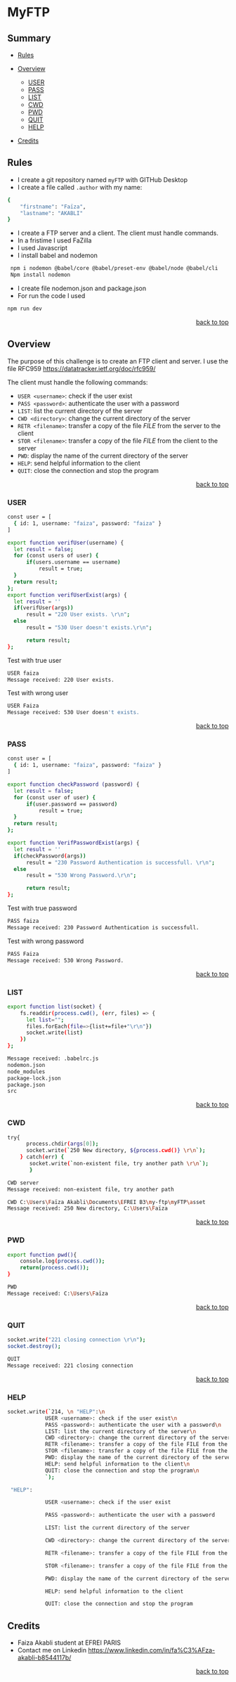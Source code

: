 <div id="top"></div>

# MyFTP

## <a name='TOC'>Summary</a>

* [Rules](#rules)
* [Overview](#overview)
    * [USER](#USER)
    * [PASS](#PASS)
    * [LIST](#LIST)
    * [CWD](#CWD)
    * [PWD](#PWD)
    * [QUIT](#QUIT)
    * [HELP](#HELP)
    
* [Credits](#credits)

## <a name='overview'>Rules</a>

* I create a git repository named `myFTP` with GITHub Desktop
* I create a file called `.author` with my name:

```sh
{
    "firstname": "Faïza",
    "lastname": "AKABLI"
}
```
* I create a FTP server and a client. The client must handle commands.
* In a fristime I used FaZilla 
* I used Javascript
* I install babel and nodemon
````sh
 npm i nodemon @babel/core @babel/preset-env @babel/node @babel/cli
 Npm install nodemon
 ````
 * I create file nodemon.json and package.json
 * For run the code I used
 ````sh
 npm run dev
 ````


<p align="right"><a href="#top">back to top</a></p>

## <a name='overview'> Overview</a>

The purpose of this challenge is to create an FTP client and server.
I use the file RFC959 https://datatracker.ietf.org/doc/rfc959/

The client must handle the following commands:

* `USER <username>`: check if the user exist
* `PASS <password>`: authenticate the user with a password
* `LIST`: list the current directory of the server
* `CWD <directory>`: change the current directory of the server
* `RETR <filename>`: transfer a copy of the file _FILE_ from the server to the client
* `STOR <filename>`: transfer a copy of the file _FILE_ from the client to the server
* `PWD`: display the name of the current directory of the server
* `HELP`: send helpful information to the client
* `QUIT`: close the connection and stop the program

<p align="right"><a href="#top">back to top</a></p>

### <a name='USER'>USER</a>

```sh
const user = [
  { id: 1, username: "faiza", password: "faiza" }
]

export function verifUser(username) {
  let result = false;
  for (const users of user) {
      if(users.username == username)
          result = true;
  }
  return result;
};
export function verifUserExist(args) {
  let result = ''
  if(verifUser(args))
      result = "220 User exists. \r\n";
  else
      result = "530 User doesn't exists.\r\n";

      return result;
};
```
Test with true user

```sh
USER faiza
Message received: 220 User exists. 
```
Test with wrong user

```sh
USER Faiza
Message received: 530 User doesn't exists. 
```

<p align="right"><a href="#top">back to top</a></p>

### <a name='PASS'>PASS</a>

```sh
const user = [
  { id: 1, username: "faiza", password: "faiza" }
]

export function checkPassword (password) {
  let result = false;
  for (const user of user) {
      if(user.password == password)
          result = true;
  }
  return result;
};

export function VerifPasswordExist(args) {
  let result = ''
  if(checkPassword(args))
      result = "230 Password Authentication is successfull. \r\n";
  else
      result = "530 Wrong Password.\r\n";

      return result;
};
```
Test with true password

```sh
PASS faiza
Message received: 230 Password Authentication is successfull. 
```
Test with wrong password
```sh
PASS Faiza
Message received: 530 Wrong Password. 
```

<p align="right"><a href="#top">back to top</a></p>

### <a name='LIST'>LIST</a>

```sh
export function list(socket) {
    fs.readdir(process.cwd(), (err, files) => {
      let list="";
      files.forEach(file=>{list+=file+"\r\n"})
      socket.write(list)  
    })      
};
```
```sh
Message received: .babelrc.js
nodemon.json
node_modules
package-lock.json
package.json
src
```

<p align="right"><a href="#top">back to top</a></p>

### <a name='CWD'>CWD</a>

````sh
try{
      process.chdir(args[0]);
      socket.write(`250 New directory, ${process.cwd()} \r\n`);
    } catch(err) {
       socket.write(`non-existent file, try another path \r\n`);
       }
````

```sh
CWD server
Message received: non-existent file, try another path 
````
````sh
CWD C:\Users\Faïza Akabli\Documents\EFREI B3\my-ftp\myFTP\asset
Message received: 250 New directory, C:\Users\Faïza 
````

<p align="right"><a href="#top">back to top</a></p>

### <a name='PWD'>PWD</a>

````sh
export function pwd(){
    console.log(process.cwd());
    return(process.cwd());
}
````

````sh
PWD
Message received: C:\Users\Faïza
````

<p align="right"><a href="#top">back to top</a></p>

### <a name='QUIT'>QUIT</a>

````sh
socket.write("221 closing connection \r\n");
socket.destroy();
````

````sh
QUIT
Message received: 221 closing connection 
````

<p align="right"><a href="#top">back to top</a></p>

### <a name='HELP'>HELP</a>

````sh
socket.write(`214, \n "HELP":\n
            USER <username>: check if the user exist\n
            PASS <password>: authenticate the user with a password\n
            LIST: list the current directory of the server\n
            CWD <directory>: change the current directory of the server\n
            RETR <filename>: transfer a copy of the file FILE from the server to the client\n
            STOR <filename>: transfer a copy of the file FILE from the client to the server\n
            PWD: display the name of the current directory of the server\n
            HELP: send helpful information to the client\n
            QUIT: close the connection and stop the program\n
            `);
````

````sh
 "HELP":

            USER <username>: check if the user exist

            PASS <password>: authenticate the user with a password

            LIST: list the current directory of the server

            CWD <directory>: change the current directory of the server

            RETR <filename>: transfer a copy of the file FILE from the server to the client    

            STOR <filename>: transfer a copy of the file FILE from the client to the server    

            PWD: display the name of the current directory of the server

            HELP: send helpful information to the client

            QUIT: close the connection and stop the program
````
## <a name='credits'>Credits</a>

* Faiza Akabli student at EFREI PARIS
* Contact me on Linkedin https://www.linkedin.com/in/fa%C3%AFza-akabli-b8544117b/

<p align="right"><a href="#top">back to top</a></p>
